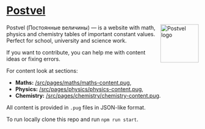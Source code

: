 # [Postvel](https://postvel.vercel.app)

<img src="https://postvel.vercel.app/logo-128.b2d63078.png" align="right" width="100px" height="100px" alt="Postvel logo">

Postvel (Постоянные величины) — is a website with math, physics and chemistry tables of important constant values. Perfect for school, university and science work.

If you want to contribute, you can help me with content ideas or fixing errors.

For content look at sections:

- **Maths:** [/src/pages/maths/maths-content.pug](https://github.com/dtroode/postvel/blob/master/src/pages/maths/maths.content.pug),
- **Physics:** [/src/pages/physics/physics-content.pug](https://github.com/dtroode/postvel/blob/master/src/pages/physics/physics.content.pug),
- **Chemistry:** [/src/pages/chemistry/chemistry-content.pug](https://github.com/dtroode/postvel/blob/master/src/pages/chemistry/chemistry.content.pug).

All content is provided in `.pug` files in JSON-like format.

To run locally clone this repo and run `npm run start`.
